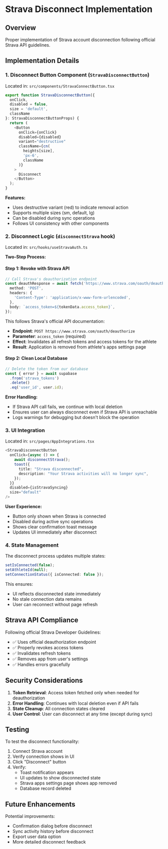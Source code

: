 # Strava Disconnect Implementation

## Overview
Proper implementation of Strava account disconnection following official Strava API guidelines.

## Implementation Details

### 1. Disconnect Button Component (`StravaDisconnectButton`)

Located in: `src/components/StravaConnectButton.tsx`

```typescript
export function StravaDisconnectButton({ 
  onClick, 
  disabled = false,
  size = 'default',
  className 
}: StravaDisconnectButtonProps) {
  return (
    <Button
      onClick={onClick}
      disabled={disabled}
      variant="destructive"
      className={cn(
        heights[size],
        'px-6',
        className
      )}
    >
      Disconnect
    </Button>
  );
}
```

**Features:**
- Uses destructive variant (red) to indicate removal action
- Supports multiple sizes (sm, default, lg)
- Can be disabled during sync operations
- Follows UI consistency with other components

### 2. Disconnect Logic (`disconnectStrava` hook)

Located in: `src/hooks/useStravaAuth.ts`

**Two-Step Process:**

#### Step 1: Revoke with Strava API
```typescript
// Call Strava's deauthorization endpoint
const deauthResponse = await fetch('https://www.strava.com/oauth/deauthorize', {
  method: 'POST',
  headers: {
    'Content-Type': 'application/x-www-form-urlencoded',
  },
  body: `access_token=${tokenData.access_token}`,
});
```

This follows Strava's official API documentation:
- **Endpoint**: `POST https://www.strava.com/oauth/deauthorize`
- **Parameter**: `access_token` (required)
- **Effect**: Invalidates all refresh tokens and access tokens for the athlete
- **Result**: Application is removed from athlete's apps settings page

#### Step 2: Clean Local Database
```typescript
// Delete the token from our database
const { error } = await supabase
  .from('strava_tokens')
  .delete()
  .eq('user_id', user.id);
```

**Error Handling:**
- If Strava API call fails, we continue with local deletion
- Ensures user can always disconnect even if Strava API is unreachable
- Logs warnings for debugging but doesn't block the operation

### 3. UI Integration

Located in: `src/pages/AppIntegrations.tsx`

```typescript
<StravaDisconnectButton
  onClick={async () => {
    await disconnectStrava();
    toast({
      title: "Strava disconnected",
      description: "Your Strava activities will no longer sync",
    });
  }}
  disabled={isStravaSyncing}
  size="default"
/>
```

**User Experience:**
- Button only shown when Strava is connected
- Disabled during active sync operations
- Shows clear confirmation toast message
- Updates UI immediately after disconnect

### 4. State Management

The disconnect process updates multiple states:
```typescript
setIsConnected(false);
setAthleteId(null);
setConnectionStatus({ isConnected: false });
```

This ensures:
- UI reflects disconnected state immediately
- No stale connection data remains
- User can reconnect without page refresh

## Strava API Compliance

Following official Strava Developer Guidelines:
- ✅ Uses official deauthorization endpoint
- ✅ Properly revokes access tokens
- ✅ Invalidates refresh tokens
- ✅ Removes app from user's settings
- ✅ Handles errors gracefully

## Security Considerations

1. **Token Retrieval**: Access token fetched only when needed for deauthorization
2. **Error Handling**: Continues with local deletion even if API fails
3. **State Cleanup**: All connection states cleared
4. **User Control**: User can disconnect at any time (except during sync)

## Testing

To test the disconnect functionality:

1. Connect Strava account
2. Verify connection shows in UI
3. Click "Disconnect" button
4. Verify:
   - Toast notification appears
   - UI updates to show disconnected state
   - Strava apps settings page shows app removed
   - Database record deleted

## Future Enhancements

Potential improvements:
- Confirmation dialog before disconnect
- Sync activity history before disconnect
- Export user data option
- More detailed disconnect feedback
